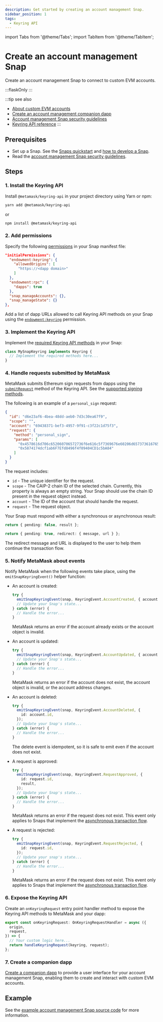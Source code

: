 ```yaml
---
description: Get started by creating an account management Snap.
sidebar_position: 1
tags:
  - Keyring API
---
```


import Tabs from '@theme/Tabs';
import TabItem from '@theme/TabItem';

# Create an account management Snap

Create an account management Snap to connect to custom EVM accounts.

:::flaskOnly
:::

:::tip see also
- [About custom EVM accounts](index.md)
- [Create an account management companion dapp](create-companion-dapp.md)
- [Account management Snap security guidelines](security.md)
- [Keyring API reference](../../reference/keyring-api/index.md)
:::

## Prerequisites

- Set up a Snap.
  See the [Snaps quickstart](../../get-started/quickstart.mdx) and [how to develop a Snap](../../how-to/publish-a-snap.md).
- Read the [account management Snap security guidelines](security.md).

## Steps

### 1. Install the Keyring API

Install `@metamask/keyring-api` in your project directory using Yarn or npm:

```bash
yarn add @metamask/keyring-api
```

or

```bash
npm install @metamask/keyring-api
```

### 2. Add permissions

Specify the following [permissions](../../how-to/request-permissions.md) in your Snap manifest file:

```json title="snap.manifest.json"
"initialPermissions": {
  "endowment:keyring": {
    "allowedOrigins": [
      "https://<dapp domain>"
    ]
  },
  "endowment:rpc": {
    "dapps": true
  },
  "snap_manageAccounts": {},
  "snap_manageState": {}
},
```

Add a list of dapp URLs allowed to call Keyring API methods on your Snap using the
[`endowment:keyring`](../../reference/permissions.md#endowmentkeyring) permission.

### 3. Implement the Keyring API

Implement the [required Keyring API methods](security.md#limit-the-methods-exposed-to-dapps) in your Snap:

```typescript
class MySnapKeyring implements Keyring {
  // Implement the required methods here...
}
```

### 4. Handle requests submitted by MetaMask

MetaMask submits Ethereum sign requests from dapps using the
[`submitRequest`](../../reference/keyring-api/type-aliases/Keyring.md#submitrequest) method of the
Keyring API.
See the [supported signing methods](index.md#supported-signing-methods).

The following is an example of a `personal_sign` request:

```json
{
  "id": "d6e23af6-4bea-48dd-aeb0-7d3c30ea67f9",
  "scope": "",
  "account": "69438371-bef3-4957-9f91-c3f22c1d75f3",
  "request": {
    "method": "personal_sign",
    "params": [
      "0x4578616d706c652060706572736f6e616c5f7369676e60206d657373616765",
      "0x5874174dcf1ab6F7Efd8496f4f09404CD1c5bA84"
    ]
  }
}
```

The request includes:

- `id` - The unique identifier for the request.
- `scope` - The CAIP-2 chain ID of the selected chain.
  Currently, this property is always an empty string.
  Your Snap should use the chain ID present in the request object instead.
- `account` - The ID of the account that should handle the request.
- `request` - The request object.

Your Snap must respond with either a synchronous or asynchronous result:

<Tabs>
<TabItem value="Synchronous">

```typescript
return { pending: false, result };
```

</TabItem>
<TabItem value="Asynchronous">

```typescript
return { pending: true, redirect: { message, url } };
```

The redirect message and URL is displayed to the user to help them continue the transaction flow.

</TabItem>
</Tabs>

### 5. Notify MetaMask about events

Notify MetaMask when the following events take place, using the `emitSnapKeyringEvent()` helper function:

- An account is created:

   ```typescript
   try {
     emitSnapKeyringEvent(snap, KeyringEvent.AccountCreated, { account });
     // Update your Snap's state...
   } catch (error) {
     // Handle the error...
   }
   ```

   MetaMask returns an error if the account already exists or the account object is invalid.

- An account is updated:

   ```typescript
   try {
     emitSnapKeyringEvent(snap, KeyringEvent.AccountUpdated, { account });
     // Update your Snap's state...
   } catch (error) {
     // Handle the error...
   }
   ```
  
   MetaMask returns an error if the account does not exist, the account object is invalid, or the
   account address changes.

- An account is deleted:

   ```typescript
   try {
     emitSnapKeyringEvent(snap, KeyringEvent.AccountDeleted, {
       id: account.id,
     });
     // Update your Snap's state...
   } catch (error) {
     // Handle the error...
   }
   ```
  
   The delete event is idempotent, so it is safe to emit even if the account does not exist.

- A request is approved:

   ```typescript
   try {
     emitSnapKeyringEvent(snap, KeyringEvent.RequestApproved, {
       id: request.id,
       result,
     });
     // Update your Snap's state...
   } catch (error) {
     // Handle the error...
   }
   ```
  
   MetaMask returns an error if the request does not exist.
   This event only applies to Snaps that implement the
   [asynchronous transaction flow](index.md#asynchronous-transaction-flow).

- A request is rejected:

   ```typescript
   try {
     emitSnapKeyringEvent(snap, KeyringEvent.RequestRejected, {
       id: request.id,
     });
     // Update your snap's state...
   } catch (error) {
     // Handle the error...
   }
   ```
  
   MetaMask returns an error if the request does not exist.
   This event only applies to Snaps that implement the
   [asynchronous transaction flow](index.md#asynchronous-transaction-flow).

### 6. Expose the Keyring API

Create an `onKeyringRequest` entry point handler method to expose the Keyring API methods
to MetaMask and your dapp:

```typescript
export const onKeyringRequest: OnKeyringRequestHandler = async ({
  origin,
  request,
}) => {
  // Your custom logic here...
  return handleKeyringRequest(keyring, request);
};
```

### 7. Create a companion dapp

[Create a companion dapp](create-companion-dapp.md) to provide a user interface for your account
management Snap, enabling them to create and interact with custom EVM accounts.

## Example

See the [example account management Snap source code](https://github.com/MetaMask/snap-simple-keyring/tree/main/packages/snap)
for more information.
